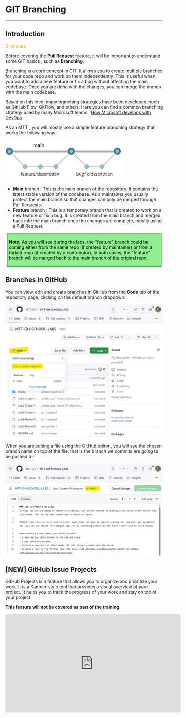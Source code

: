 [comment]: <> (please keep all comment items at the top of the markdown file)
[comment]: <> (please do not change the ***, as well as <div> placeholders for Note and Tip layout)

# GIT Branching
***

## Introduction

<span class="oi oi-clock" style="color: orange;">  3 minutes</span>

Before covering the **Pull Request** feature, it will be important to understand some GIT basics , such as **Branching**.

Branching is a core concept in GIT. It allows you to create multiple branches for your code repo and work on them independently. This is useful when you want to add a new feature or fix a bug without affecting the main codebase. Once you are done with the changes, you can merge the branch with the main codebase.

Based on this idea, many branching strategies have been developed, such as GitHub Flow, GitFlow, and others. Here you can find a common branching strategy used by many Microsoft teams : [How Microsoft develops with DevOps](https://learn.microsoft.com/en-us/devops/develop/how-microsoft-develops-devops)

As an MTT , you will mostly use a simple feature branching strategy that works the following way:

![Feature Branching](media/featurebranching.png)

- **Main** branch : This is the main branch of the repository. It contains the latest stable version of the codebase. As a maintainer you usually protect the main branch so that changes can only be merged through Pull Requests.
- **Feature** branch : This is a temporary branch that is created to work on a new feature or fix a bug. It is created from the main branch and merged back into the main branch once the changes are complete, mostly using a Pull Request. 

<div style="background: lightgreen; 
            font-size: 14px; 
            color: black;
            padding: 5px; 
            border: 1px solid green; 
            margin: 5px;">
            
**Note:** As you will see during the labs, the "feature" branch could be coming either from the same repo (if created by maintainer) or from a forked repo (if created by a contributor). In both cases, the "feature" branch will be merged back to the main branch of the original repo.
</div>

## Branches in GitHub 

You can view, edit and create branches in GitHub from the **Code** tab of the repository page, clicking on the default branch dropdown:

![Create branch](media/createbranch.png)

When you are editing a file using the GitHub editor , you will see the chosen branch name on top of the file, that is the branch we commits are going to be pushed to:

![edit file](media/editfile.png)

## [NEW] GitHub Issue Projects

GitHub Projects is a feature that allows you to organize and prioritize your work. It is a Kanban-style tool that provides a visual overview of your project. It helps you to track the progress of your work and stay on top of your project.

**This feature will not be covered as part of the training.**

<iframe width="560" height="315" src="https://www.youtube.com/embed/o1wuW24Nv4E" title="YouTube video player" frameborder="0" allow="accelerometer; autoplay; clipboard-write; encrypted-media; gyroscope; picture-in-picture; web-share" allowfullscreen></iframe>
